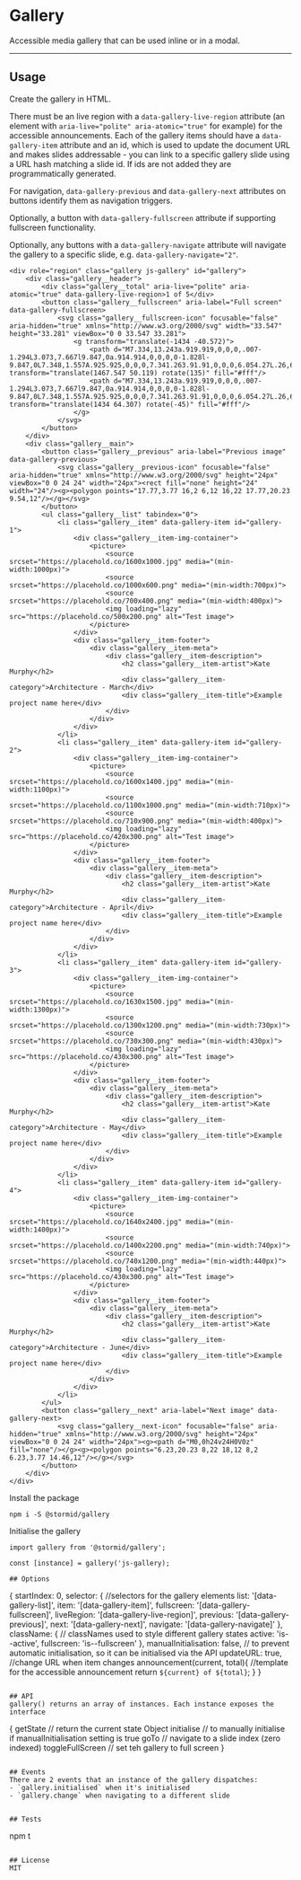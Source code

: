 # Gallery

Accessible media gallery that can be used inline or in a modal.

---

## Usage

Create the gallery in HTML.

There must be an live region with a `data-gallery-live-region` attribute (an element with `aria-live="polite" aria-atomic="true"` for example) for the accessible announcements.
Each of the gallery items should have a `data-gallery-item` attribute and an id, which is used to update the document URL and makes slides addressable - you can link to a specific gallery slide using a URL hash matching a slide id. If ids are not added they are programmatically generated.

For navigation, `data-gallery-previous` and `data-gallery-next` attributes on buttons identify them as navigation triggers.

Optionally, a button with `data-gallery-fullscreen` attribute if supporting fullscreen functionality.

Optionally, any buttons with a `data-gallery-navigate` attribute will navigate the gallery to a specific slide, e.g. `data-gallery-navigate="2"`.

```
<div role="region" class="gallery js-gallery" id="gallery">
    <div class="gallery__header">
        <div class="gallery__total" aria-live="polite" aria-atomic="true" data-gallery-live-region>1 of 5</div>
        <button class="gallery__fullscreen" aria-label="Full screen" data-gallery-fullscreen>
            <svg class="gallery__fullscreen-icon" focusable="false" aria-hidden="true" xmlns="http://www.w3.org/2000/svg" width="33.547" height="33.281" viewBox="0 0 33.547 33.281">
                <g transform="translate(-1434 -40.572)">
                    <path d="M7.334,13.243a.919.919,0,0,0,.007-1.294L3.073,7.667l9.847,0a.914.914,0,0,0,0-1.828l-9.847,0L7.348,1.557A.925.925,0,0,0,7.341.263.91.91,0,0,0,6.054.27L.26,6.106h0a1.026,1.026,0,0,0-.19.288A.872.872,0,0,0,0,6.746a.916.916,0,0,0,.26.64l5.794,5.836A.9.9,0,0,0,7.334,13.243Z" transform="translate(1467.547 50.119) rotate(135)" fill="#fff"/>
                    <path d="M7.334,13.243a.919.919,0,0,0,.007-1.294L3.073,7.667l9.847,0a.914.914,0,0,0,0-1.828l-9.847,0L7.348,1.557A.925.925,0,0,0,7.341.263.91.91,0,0,0,6.054.27L.26,6.106h0a1.026,1.026,0,0,0-.19.288A.872.872,0,0,0,0,6.746a.916.916,0,0,0,.26.64l5.794,5.836A.9.9,0,0,0,7.334,13.243Z" transform="translate(1434 64.307) rotate(-45)" fill="#fff"/>
                </g>
            </svg>
        </button>
    </div>
    <div class="gallery__main">
        <button class="gallery__previous" aria-label="Previous image" data-gallery-previous>
            <svg class="gallery__previous-icon" focusable="false" aria-hidden="true" xmlns="http://www.w3.org/2000/svg" height="24px" viewBox="0 0 24 24" width="24px"><rect fill="none" height="24" width="24"/><g><polygon points="17.77,3.77 16,2 6,12 16,22 17.77,20.23 9.54,12"/></g></svg>
        </button>
        <ul class="gallery__list" tabindex="0">
            <li class="gallery__item" data-gallery-item id="gallery-1">
                <div class="gallery__item-img-container">
                    <picture>
                        <source srcset="https://placehold.co/1600x1000.jpg" media="(min-width:1000px)">
                        <source srcset="https://placehold.co/1000x600.png" media="(min-width:700px)">
                        <source srcset="https://placehold.co/700x400.png" media="(min-width:400px)">
                        <img loading="lazy" src="https://placehold.co/500x200.png" alt="Test image">
                    </picture>
                </div>
                <div class="gallery__item-footer">
                    <div class="gallery__item-meta">
                        <div class="gallery__item-description">
                            <h2 class="gallery__item-artist">Kate Murphy</h2>
                            <div class="gallery__item-category">Architecture - March</div>
                            <div class="gallery__item-title">Example project name here</div>
                        </div>
                    </div>
                </div>
            </li>
            <li class="gallery__item" data-gallery-item id="gallery-2">
                <div class="gallery__item-img-container">
                    <picture>
                        <source srcset="https://placehold.co/1600x1400.jpg" media="(min-width:1100px)">
                        <source srcset="https://placehold.co/1100x1000.png" media="(min-width:710px)">
                        <source srcset="https://placehold.co/710x900.png" media="(min-width:400px)">
                        <img loading="lazy" src="https://placehold.co/420x300.png" alt="Test image">
                    </picture>
                </div>
                <div class="gallery__item-footer">
                    <div class="gallery__item-meta">
                        <div class="gallery__item-description">
                            <h2 class="gallery__item-artist">Kate Murphy</h2>
                            <div class="gallery__item-category">Architecture - April</div>
                            <div class="gallery__item-title">Example project name here</div>
                        </div>
                    </div>
                </div>
            </li>
            <li class="gallery__item" data-gallery-item id="gallery-3">
                <div class="gallery__item-img-container">
                    <picture>
                        <source srcset="https://placehold.co/1630x1500.jpg" media="(min-width:1300px)">
                        <source srcset="https://placehold.co/1300x1200.png" media="(min-width:730px)">
                        <source srcset="https://placehold.co/730x300.png" media="(min-width:430px)">
                        <img loading="lazy" src="https://placehold.co/430x300.png" alt="Test image">
                    </picture>
                </div>
                <div class="gallery__item-footer">
                    <div class="gallery__item-meta">
                        <div class="gallery__item-description">
                            <h2 class="gallery__item-artist">Kate Murphy</h2>
                            <div class="gallery__item-category">Architecture - May</div>
                            <div class="gallery__item-title">Example project name here</div>
                        </div>
                    </div>
                </div>
            </li>
            <li class="gallery__item" data-gallery-item id="gallery-4">
                <div class="gallery__item-img-container">
                    <picture>
                        <source srcset="https://placehold.co/1640x2400.jpg" media="(min-width:1400px)">
                        <source srcset="https://placehold.co/1400x2200.png" media="(min-width:740px)">
                        <source srcset="https://placehold.co/740x1200.png" media="(min-width:440px)">
                        <img loading="lazy" src="https://placehold.co/430x300.png" alt="Test image">
                    </picture>
                </div>
                <div class="gallery__item-footer">
                    <div class="gallery__item-meta">
                        <div class="gallery__item-description">
                            <h2 class="gallery__item-artist">Kate Murphy</h2>
                            <div class="gallery__item-category">Architecture - June</div>
                            <div class="gallery__item-title">Example project name here</div>
                        </div>
                    </div>
                </div>
            </li>
        </ul>
        <button class="gallery__next" aria-label="Next image" data-gallery-next>
            <svg class="gallery__next-icon" focusable="false" aria-hidden="true" xmlns="http://www.w3.org/2000/svg" height="24px" viewBox="0 0 24 24" width="24px"><g><path d="M0,0h24v24H0V0z" fill="none"/></g><g><polygon points="6.23,20.23 8,22 18,12 8,2 6.23,3.77 14.46,12"/></g></svg>
        </button>
    </div>
</div>
```

Install the package
```
npm i -S @stormid/gallery
```

Initialise the gallery
```
import gallery from '@stormid/gallery';

const [instance] = gallery('js-gallery);

## Options

```
{
    startIndex: 0,
    selector: { //selectors for the gallery elements
        list: '[data-gallery-list]',
        item: '[data-gallery-item]',
        fullscreen: '[data-gallery-fullscreen]',
        liveRegion: '[data-gallery-live-region]',
        previous: '[data-gallery-previous]',
        next: '[data-gallery-next]',
        navigate: '[data-gallery-navigate]'
    },
    className: { // classNames used to style different gallery states
        active: 'is--active',
        fullscreen: 'is--fullscreen'
    },
    manualInitialisation: false, // to prevent automatic initialisation, so it can be initialised via the API
    updateURL: true, //change URL when item changes
    announcement(current, total){ //template for the accessible announcement
        return `${current} of ${total}`;
    }
}
```

## API
gallery() returns an array of instances. Each instance exposes the interface
```
{
    getState // return the current state Object
    initialise // to manually initialise if manualInitialisation setting is true
    goTo // navigate to a slide index (zero indexed)
    toggleFullScreen // set teh gallery to full screen
}
```

## Events
There are 2 events that an instance of the gallery dispatches:
- `gallery.initialised` when it's initialised
- `gallery.change` when navigating to a different slide


## Tests
```
npm t
```

## License
MIT